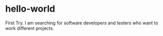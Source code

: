 # hello-world
First Try.
I am searching for software developers and testers who want to work different projects.
